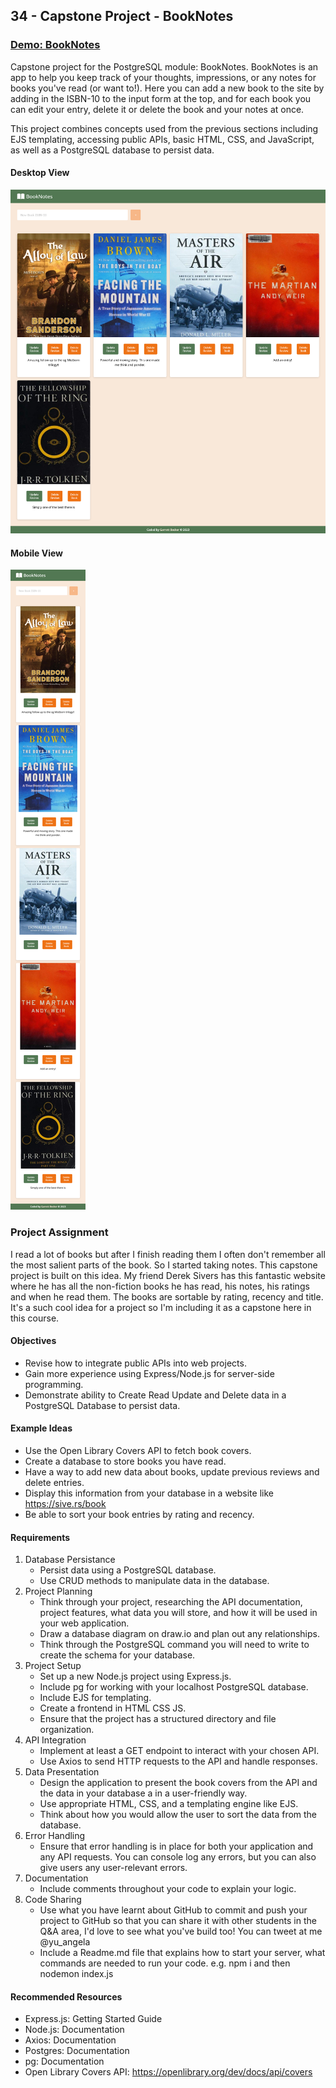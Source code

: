 ## 34 - Capstone Project - BookNotes

### [Demo: BookNotes](https://book-notes-gdbecker.replit.app/)

Capstone project for the PostgreSQL module: BookNotes. BookNotes is an app to help you keep track of your thoughts, impressions, or any notes for books you've read (or want to!). Here you can add a new book to the site by adding in the ISBN-10 to the input form at the top, and for each book you can edit your entry, delete it or delete the book and your notes at once.

This project combines concepts used from the previous sections including EJS templating, accessing public APIs, basic HTML, CSS, and JavaScript, as well as a PostgreSQL database to persist data.

#### Desktop View

!["BookNotesDesktop"](./BookNotesDesktop.png)

#### Mobile View

!["BookNotesMobile"](./BookNotesMobile.png)

### Project Assignment

I read a lot of books but after I finish reading them I often don't remember all the most salient parts of the book. So I started taking notes. This capstone project is built on this idea. My friend Derek Sivers has this fantastic website where he has all the non-fiction books he has read, his notes, his ratings and when he read them. The books are sortable by rating, recency and title. It's a such cool idea for a project so I'm including it as a capstone here in this course.

#### Objectives

- Revise how to integrate public APIs into web projects.
- Gain more experience using Express/Node.js for server-side programming.
- Demonstrate ability to Create Read Update and Delete data in a PostgreSQL Database to persist data.

#### Example Ideas

- Use the Open Library Covers API to fetch book covers.
- Create a database to store books you have read.
- Have a way to add new data about books, update previous reviews and delete entries.
- Display this information from your database in a website like https://sive.rs/book
- Be able to sort your book entries by rating and recency.

#### Requirements

1. Database Persistance
   - Persist data using a PostgreSQL database.
   - Use CRUD methods to manipulate data in the database.
2. Project Planning
   - Think through your project, researching the API documentation, project features, what data you will store, and how it will be used in your web application.
   - Draw a database diagram on draw.io and plan out any relationships.
   - Think through the PostgreSQL command you will need to write to create the schema for your database.
3. Project Setup
   - Set up a new Node.js project using Express.js.
   - Include pg for working with your localhost PostgreSQL database.
   - Include EJS for templating.
   - Create a frontend in HTML CSS JS.
   - Ensure that the project has a structured directory and file organization.
4. API Integration
   - Implement at least a GET endpoint to interact with your chosen API.
   - Use Axios to send HTTP requests to the API and handle responses.
5. Data Presentation
   - Design the application to present the book covers from the API and the data in your database a in a user-friendly way.
   - Use appropriate HTML, CSS, and a templating engine like EJS.
   - Think about how you would allow the user to sort the data from the database.
6. Error Handling
   - Ensure that error handling is in place for both your application and any API requests. You can console log any errors, but you can also give users any user-relevant errors.
7. Documentation
   - Include comments throughout your code to explain your logic.
8. Code Sharing
   - Use what you have learnt about GitHub to commit and push your project to GitHub so that you can share it with other students in the Q&A area, I'd love to see what you've build too! You can tweet at me @yu_angela
   - Include a Readme.md file that explains how to start your server, what commands are needed to run your code. e.g. npm i and then nodemon index.js

#### Recommended Resources

- Express.js: Getting Started Guide
- Node.js: Documentation
- Axios: Documentation
- Postgres: Documentation
- pg: Documentation
- Open Library Covers API: https://openlibrary.org/dev/docs/api/covers
